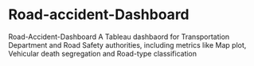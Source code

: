# Road-accident-Dashboard
Road-Accident-Dashboard A Tableau dashbaord for Transportation Department and Road Safety authorities, including metrics like Map plot, Vehicular death segregation and Road-type classification
